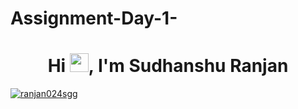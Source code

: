 # Assignment-Day-1-
<h1 align="center">Hi <img loading="lazy" src="https://aadarshkashyap.pw/images/hello.gif" width="30" height="30">, I'm Sudhanshu Ranjan</h1>
<p align="left"> <a href="https://twitter.com/ranjan024sgg" target="blank"><img src="https://img.shields.io/twitter/follow/ranjan024sgg?logo=twitter&style=for-the-badge" alt="ranjan024sgg" /></a> </p>
